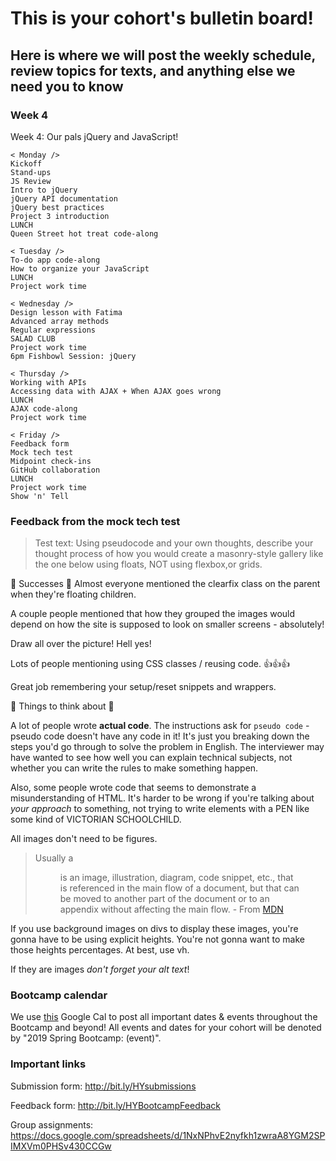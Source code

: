 # This is your cohort's bulletin board! 
## Here is where we will post the weekly schedule, review topics for texts, and anything else we need you to know

<!-- Week number -->
### Week 4

Week 4: Our pals jQuery and JavaScript!

```
< Monday />
Kickoff
Stand-ups
JS Review
Intro to jQuery
jQuery API documentation
jQuery best practices
Project 3 introduction
LUNCH
Queen Street hot treat code-along

< Tuesday /> 
To-do app code-along
How to organize your JavaScript
LUNCH
Project work time

< Wednesday /> 
Design lesson with Fatima
Advanced array methods
Regular expressions
SALAD CLUB
Project work time
6pm Fishbowl Session: jQuery

< Thursday /> 
Working with APIs
Accessing data with AJAX + When AJAX goes wrong
LUNCH
AJAX code-along
Project work time

< Friday />
Feedback form
Mock tech test
Midpoint check-ins
GitHub collaboration
LUNCH
Project work time
Show 'n' Tell
```
<!-- ### Review topics -->
### Feedback from the mock tech test

> Test text:
> Using pseudocode and your own thoughts, describe your thought process of how you would create a masonry-style gallery like the one below using floats, NOT using flexbox,or grids.

🎉 Successes 🎉 
Almost everyone mentioned the clearfix class on the parent when they're floating children.

A couple people mentioned that how they grouped the images would depend on how the site is supposed to look on smaller screens - absolutely!

Draw all over the picture! Hell yes!

Lots of people mentioning using CSS classes / reusing code. 👍👍👍

Great job remembering your setup/reset snippets and wrappers.

🔨 Things to think about 🔨 

A lot of people wrote **actual code**. The instructions ask for `pseudo code` - pseudo code doesn't have any code in it! It's just you breaking down the steps you'd go through to solve the problem in English. The interviewer may have wanted to see how well you can explain technical subjects, not whether you can write the rules to make something happen.

Also, some people wrote code that seems to demonstrate a misunderstanding of HTML. It's harder to be wrong if you're talking about _your approach_ to something, not trying to write elements with a PEN like some kind of VICTORIAN SCHOOLCHILD.

All images don't need to be figures. 
  > Usually a <figure> is an image, illustration, diagram, code snippet, etc., that is referenced in the main flow of a document, but that can be moved to another part of the document or to an appendix without affecting the main flow. -  From [MDN](https://developer.mozilla.org/en-US/docs/Web/HTML/Element/figure)

If you use background images on divs to display these images, you're gonna have to be using explicit heights. You're not gonna want to make those heights percentages. At best, use vh.

If they are images _don't forget your alt text_!

### Bootcamp calendar
We use [this](https://calendar.google.com/calendar/embed?src=hackeryou.com_ckj6930nr6kraakaisos09cccs%40group.calendar.google.com&ctz=America%2FToronto) Google Cal to post all important dates & events throughout the Bootcamp and beyond! All events and dates for your cohort will be denoted by "2019 Spring Bootcamp: (event)".

### Important links
Submission form: http://bit.ly/HYsubmissions

Feedback form: http://bit.ly/HYBootcampFeedback

Group assignments: https://docs.google.com/spreadsheets/d/1NxNPhvE2nyfkh1zwraA8YGM2SPIMXVm0PHSv430CCGw


